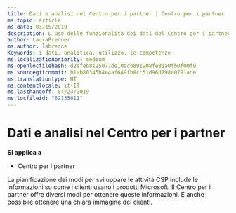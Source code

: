 ```yaml
---
title: Dati e analisi nel Centro per i partner | Centro per i partner
ms.topic: article
ms.date: 03/15/2019
description: L'uso delle funzionalità dei dati del Centro per i partner ti consente di comprendere meglio le esigenze dei clienti
author: LauraBrenner
ms.author: labrenne
Keywords: i dati, analitica, utilizzo, le competenze
ms.localizationpriority: medium
ms.openlocfilehash: d2efeb8125077de10acb891908fe81a0fb0f00f9
ms.sourcegitcommit: b1ab80345b4e4af649fb8cc51d96d798e0791ade
ms.translationtype: HT
ms.contentlocale: it-IT
ms.lasthandoff: 04/23/2019
ms.locfileid: "62135611"
---
```

# <a name="data-and-analytics-in-partner-center"></a>Dati e analisi nel Centro per i partner

**Si applica a**

- Centro per i partner

La pianificazione dei modi per sviluppare le attività CSP include le informazioni su come i clienti usano i prodotti Microsoft. Il Centro per i partner offre diversi modi per ottenere queste informazioni. È anche possibile ottenere una chiara immagine dei clienti. 